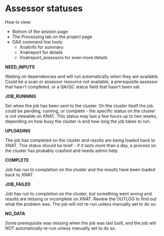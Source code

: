 # Assessor statuses

How to view:

- Bottom of the session page
- The Processing tab on the project page
- DAX command line tools:
  - Xnatinfo for summary
  - Xnatreport for details
  - Xnatreport_assessors for even more details


**NEED_INPUTS**

Waiting on dependencies and will run automatically when they are available. Could be a scan or assessor resource not available, a prerequisite assessor that hasn't completed, or a QA/QC status field that hasn't been set.

**JOB_RUNNING**

Set when the job has been sent to the cluster. On the cluster itself the job could be pending, running, or complete - the specific status on the cluster is not viewable on XNAT. This status may last a few hours up to two weeks, depending on how busy the cluster is and how long the job takes to run.

**UPLOADING**

The job has completed on the cluster and results are being loaded back to XNAT. This status should be brief - if it lasts more than a day, a process on the cluster has probably crashed and needs admin help.

**COMPLETE**

Job has run to completion on the cluster and the results have been loaded back to XNAT.

**JOB_FAILED**

Job has run to completion on the cluster, but something went wrong and results are missing or incomplete on XNAT. Review the OUTLOG to find out what the problem was. The job will not re-run unless manually set to do so.

**NO_DATA**

Some prerequisite was missing when the job was last built, and the job will NOT automatically re-run unless manually set to do so.

